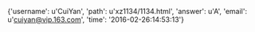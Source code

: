 {'username': u'CuiYan', 'path': u'xz1134/1134.html', 'answer': u'A', 'email': u'cuiyan@vip.163.com', 'time': '2016-02-26:14:53:13'}